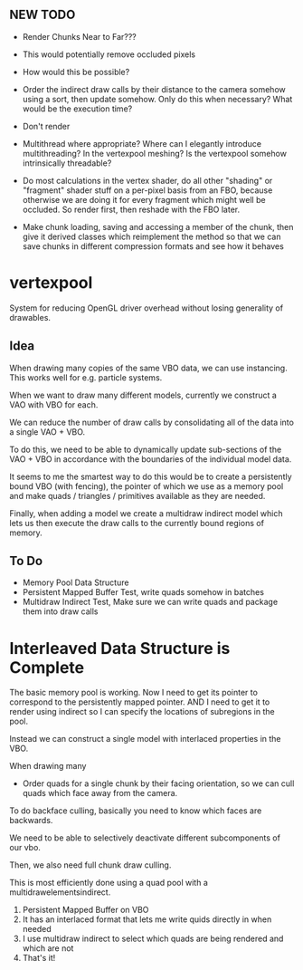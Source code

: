 ## NEW TODO

- Render Chunks Near to Far???
- This would potentially remove occluded pixels
- How would this be possible?
- Order the indirect draw calls by their distance to the camera somehow using a sort,
then update somehow. Only do this when necessary? What would be the execution time?

- Don't render

- Multithread where appropriate?
    Where can I elegantly introduce multithreading?
    In the vertexpool meshing?
    Is the vertexpool somehow intrinsically threadable?

- Do most calculations in the vertex shader,
do all other "shading" or "fragment" shader stuff on a per-pixel basis
from an FBO, because otherwise we are doing it for every fragment
which might well be occluded.
So render first, then reshade with the FBO later.

- Make chunk loading, saving and accessing a member of the chunk,
  then give it derived classes which reimplement the method so that
  we can save chunks in different compression formats and see how it behaves

# vertexpool

System for reducing OpenGL driver overhead without losing generality of drawables.

## Idea

When drawing many copies of the same VBO data, we can use instancing. This works well for e.g. particle systems.

When we want to draw many different models, currently we construct a VAO with VBO for each.

We can reduce the number of draw calls by consolidating all of the data into a single VAO + VBO.

To do this, we need to be able to dynamically update sub-sections of the VAO + VBO in accordance with
the boundaries of the individual model data.

It seems to me the smartest way to do this would be to create a persistently bound VBO (with fencing), the pointer of which we use as a memory pool and make quads / triangles / primitives available as they are needed.

Finally, when adding a model we create a multidraw indirect model which lets us then execute the draw calls
to the currently bound regions of memory.

## To Do

- Memory Pool Data Structure
- Persistent Mapped Buffer Test, write quads somehow in batches
- Multidraw Indirect Test, Make sure we can write quads and package them into draw calls



# Interleaved Data Structure is Complete


The basic memory pool is working.
Now I need to get its pointer to correspond to the persistently mapped pointer.
AND I need to get it to render using indirect so I can specify the locations of subregions
in the pool.





Instead we can construct a single model with interlaced properties in the VBO.

When drawing many

- Order quads for a single chunk by their facing orientation,
  so we can cull quads which face away from the camera.

To do backface culling, basically you need to know which faces are backwards.

We need to be able to selectively deactivate different subcomponents of our vbo.

Then, we also need full chunk draw culling.

This is most efficiently done using a quad pool with a multidrawelementsindirect.



1. Persistent Mapped Buffer on VBO
2. It has an interlaced format that lets me write quids directly in when needed
3. I use multidraw indirect to select which quads are being rendered and which are not
4. That's it!
